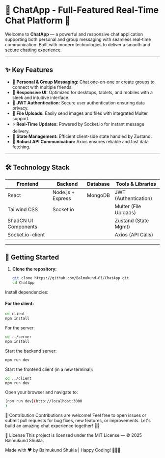 # 🚀 ChatApp - Full-Featured Real-Time Chat Platform 💬

Welcome to **ChatApp** — a powerful and responsive chat application supporting both personal and group messaging with seamless real-time communication. Built with modern technologies to deliver a smooth and secure chatting experience.

---

## ✨ Key Features

- 💬 **Personal & Group Messaging:** Chat one-on-one or create groups to connect with multiple friends.
- 📱 **Responsive UI:** Optimized for desktops, tablets, and mobiles with a sleek and intuitive interface.
- 🔐 **JWT Authentication:** Secure user authentication ensuring data privacy.
- 📂 **File Uploads:** Easily send images and files with integrated Multer support.
- ⚡ **Real-Time Updates:** Powered by Socket.io for instant message delivery.
- 🧠 **State Management:** Efficient client-side state handled by Zustand.
- 🔄 **Robust API Communication:** Axios ensures reliable and fast data fetching.

---

## 🛠️ Technology Stack

| Frontend              | Backend               | Database  | Tools & Libraries       |
|-----------------------|-----------------------|-----------|------------------------|
| React                 | Node.js + Express     | MongoDB   | JWT (Authentication)   |
| Tailwind CSS          | Socket.io             |           | Multer (File Uploads)  |
| ShadCN UI Components  |                       |           | Zustand (State Mgmt)   |
| Socket.io-client      |                       |           | Axios (API Calls)      |

---

## 🚀 Getting Started

1. **Clone the repository:**
   ```bash
   git clone https://github.com/Balmukund-01/ChatApp.git
   cd ChatApp
Install dependencies:

#### For the client:
```bash
cd client
npm install
```
For the server:
```bash
cd ../server
npm install

```
Start the backend server:
```bash
npm run dev

```
Start the frontend client (in a new terminal):
```bash
cd ../client
npm run dev


```
Open your browser and navigate to:
```bash
[npm run dev](http://localhost:3000
)

```

🙌 Contribution
Contributions are welcome! Feel free to open issues or submit pull requests for bug fixes, new features, or improvements. Let's build an amazing chat experience together! 💬✨

📜 License
This project is licensed under the MIT License — © 2025 Balmukund Shukla.

Made with ❤️ by Balmukund Shukla | Happy Coding! 👨‍💻✨
